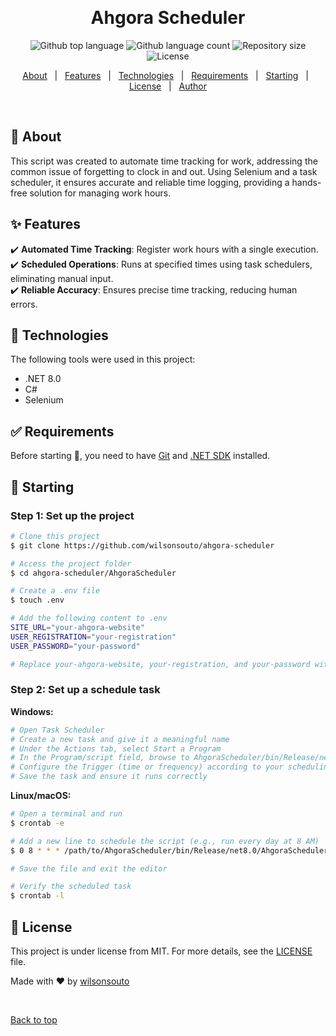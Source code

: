 &#xa0;

<h1 align="center">Ahgora Scheduler</h1>

<p align="center">
  <img alt="Github top language" src="https://img.shields.io/github/languages/top/wilsonsouto/ahgora-scheduler?color=56BEB8">

  <img alt="Github language count" src="https://img.shields.io/github/languages/count/wilsonsouto/ahgora-scheduler?color=56BEB8">

  <img alt="Repository size" src="https://img.shields.io/github/repo-size/wilsonsouto/ahgora-scheduler?color=56BEB8">

  <img alt="License" src="https://img.shields.io/github/license/wilsonsouto/ahgora-scheduler?color=56BEB8">
</p>

<p align="center">
  <a href="#dart-about">About</a> &#xa0; | &#xa0; 
  <a href="#sparkles-features">Features</a> &#xa0; | &#xa0;
  <a href="#rocket-technologies">Technologies</a> &#xa0; | &#xa0;
  <a href="#white_check_mark-requirements">Requirements</a> &#xa0; | &#xa0;
  <a href="#checkered_flag-starting">Starting</a> &#xa0; | &#xa0;
  <a href="#memo-license">License</a> &#xa0; | &#xa0;
  <a href="https://github.com/wlsonsouto" target="_blank">Author</a>
</p>

<br>

## :dart: About

This script was created to automate time tracking for work, addressing the common issue of forgetting to clock in and out. Using Selenium and a task scheduler, it ensures accurate and reliable time logging, providing a hands-free solution for managing work hours.

## :sparkles: Features

:heavy_check_mark: **Automated Time Tracking**: Register work hours with a single execution.\
:heavy_check_mark: **Scheduled Operations**: Runs at specified times using task schedulers, eliminating manual input.\
:heavy_check_mark: **Reliable Accuracy**: Ensures precise time tracking, reducing human errors.

## :rocket: Technologies

The following tools were used in this project:

- .NET 8.0
- C#
- Selenium

## :white_check_mark: Requirements

Before starting :checkered_flag:, you need to have [Git](https://git-scm.com) and [.NET SDK](https://dotnet.microsoft.com/en-us/download) installed.

## :checkered_flag: Starting

### Step 1: Set up the project

```bash
# Clone this project
$ git clone https://github.com/wilsonsouto/ahgora-scheduler

# Access the project folder
$ cd ahgora-scheduler/AhgoraScheduler

# Create a .env file
$ touch .env

# Add the following content to .env
SITE_URL="your-ahgora-website"
USER_REGISTRATION="your-registration"
USER_PASSWORD="your-password"

# Replace your-ahgora-website, your-registration, and your-password with your credentials
```

### Step 2: Set up a schedule task

**Windows:**

```ini
# Open Task Scheduler
# Create a new task and give it a meaningful name
# Under the Actions tab, select Start a Program
# In the Program/script field, browse to AhgoraScheduler/bin/Release/net8.0/AhgoraScheduler.exe
# Configure the Trigger (time or frequency) according to your scheduling needs
# Save the task and ensure it runs correctly
```

**Linux/macOS:**

```bash
# Open a terminal and run
$ crontab -e

# Add a new line to schedule the script (e.g., run every day at 8 AM)
$ 0 8 * * * /path/to/AhgoraScheduler/bin/Release/net8.0/AhgoraScheduler

# Save the file and exit the editor

# Verify the scheduled task
$ crontab -l
```

## :memo: License

This project is under license from MIT. For more details, see the [LICENSE](LICENSE) file.

Made with :heart: by [wilsonsouto](https://github.com/wilsonsouto)

&#xa0;

<a href="#top">Back to top</a>
